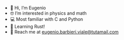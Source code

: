 - 👋 Hi, I’m Eugenio
- 🤓 I’m interested in physics and math
- 💻 Most familiar with C and Python
- 🦀 Learning Rust!
- 📧 Reach me at eugenio.barbieri.viale@tutamail.com
<!--[![Anurag's GitHub stats](https://github-readme-stats.vercel.app/api?username=EugenioBarbieriViale)](https://github.com/anuraghazra/github-readme-stats)
<!---
EugenioBarbieriViale/EugenioBarbieriViale is a ✨ special ✨ repository because its `README.md` (this file) appears on your GitHub profile.
You can click the Preview link to take a look at your changes.
--->
